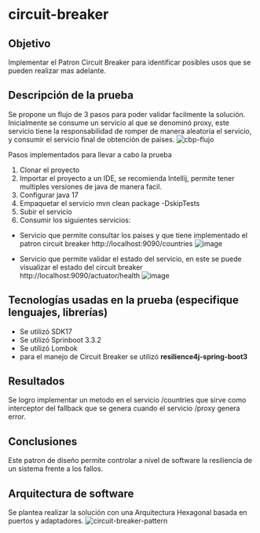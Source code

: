 # circuit-breaker
## Objetivo
Implementar el Patron Circuit Breaker para identificar posibles usos que se pueden realizar mas adelante.

## Descripción de la prueba
Se propone un flujo de 3 pasos para poder validar facilmente la solución. Inicialmente se consume un servicio al que se denominó proxy, este servicio tiene la responsabilidad de romper de manera aleatoria el servicio, y consumir el servicio final de obtención de paises.
![cbp-flujo](https://github.com/user-attachments/assets/7ff82cbf-a002-451a-8bf4-781a79cff3bd)

Pasos implementados para llevar a cabo la prueba
1. Clonar el proyecto
2. Importar el proyecto a un IDE, se recomienda Intellij, permite tener multiples versiones de java de manera facil.
3. Configurar java 17
4. Empaquetar el servicio
  mvn clean package -DskipTests
5. Subir el servicio
6. Consumir los siguientes servicios:
  * Servicio que permite consultar los paises y que tiene implementado el patron circuit breaker
    http://localhost:9090/countries
    ![image](https://github.com/user-attachments/assets/b362be01-6d98-4e5f-8728-4657f4e9717a)
   
  * Servicio que permite validar el estado del servicio, en este se puede visualizar el estado del circuit breaker
    http://localhost:9090/actuator/health
    ![image](https://github.com/user-attachments/assets/3dab270f-95d7-4781-8106-21a79d0d1a65)

## Tecnologías usadas en la prueba (especifique lenguajes, librerías)
* Se utilizó SDK17 
* Se utilizó Sprinboot 3.3.2
* Se utilizó Lombok
* para el manejo de Circuit Breaker se utilizó **resilience4j-spring-boot3**

## Resultados
Se logro implementar un metodo en el servicio /countries que sirve como interceptor del fallback que se genera cuando el servicio /proxy genera error.

## Conclusiones
Este patron de diseño permite controlar a nivel de software la resiliencia de un sistema frente a los fallos.

## Arquitectura de software
Se plantea realizar la solución con una Arquitectura Hexagonal basada en puertos y adaptadores.
![circuit-breaker-pattern](https://github.com/user-attachments/assets/455b87c8-332a-490f-a348-5fc1476cfbdc)
